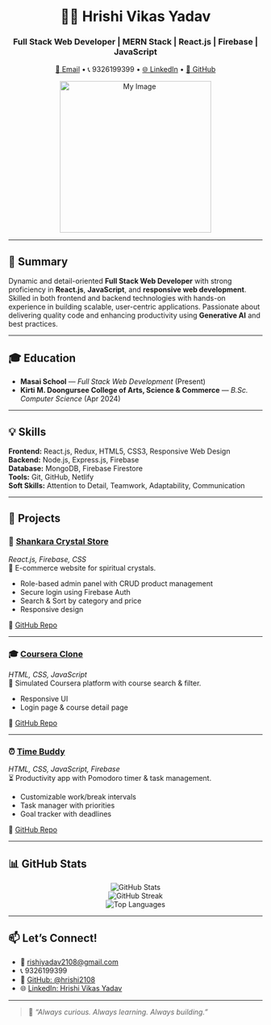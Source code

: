 <h1 align="center">👨‍💻 Hrishi Vikas Yadav</h1>
<h3 align="center">Full Stack Web Developer | MERN Stack | React.js | Firebase | JavaScript</h3>

<p align="center">
  <a href="mailto:rishiyadav2108@gmail.com">📧 Email</a> • 
  📞 9326199399 • 
  <a href="https://www.linkedin.com/in/hrishi-yadav-912096340">🌐 LinkedIn</a> • 
  <a href="https://github.com/hrishi2108">🐙 GitHub</a>
</p>

<p align="center">
<img src="https://drive.google.com/uc?export=view&id=1EEo6O1DU7cf_cFWEQyH6ue_T8GEx2GvA" alt="My Image" width="300"/>

</p>

---

## 🧾 Summary

Dynamic and detail-oriented **Full Stack Web Developer** with strong proficiency in **React.js**, **JavaScript**, and **responsive web development**. Skilled in both frontend and backend technologies with hands-on experience in building scalable, user-centric applications. Passionate about delivering quality code and enhancing productivity using **Generative AI** and best practices.

---

## 🎓 Education

- **Masai School** — *Full Stack Web Development* (Present)  
- **Kirti M. Doongursee College of Arts, Science & Commerce** — *B.Sc. Computer Science* (Apr 2024)  

---

## 💡 Skills

**Frontend:** React.js, Redux, HTML5, CSS3, Responsive Web Design  
**Backend:** Node.js, Express.js, Firebase  
**Database:** MongoDB, Firebase Firestore  
**Tools:** Git, GitHub, Netlify  
**Soft Skills:** Attention to Detail, Teamwork, Adaptability, Communication  

---

## 🚀 Projects

### 🔮 [Shankara Crystal Store](https://shiny-lollipop-26ff8a.netlify.app/)
*React.js, Firebase, CSS*  
🛒 E-commerce website for spiritual crystals.  
- Role-based admin panel with CRUD product management  
- Secure login using Firebase Auth  
- Search & Sort by category and price  
- Responsive design  

🔗 [GitHub Repo](https://github.com/hrishi2108/Crystal_store.git)  

---

### 🎓 [Coursera Clone](https://roaring-paprenjak-7e24e2.netlify.app)
*HTML, CSS, JavaScript*  
🎥 Simulated Coursera platform with course search & filter.  
- Responsive UI  
- Login page & course detail page  

🔗 [GitHub Repo](https://github.com/hrishi2108/B43_WEB_019_The-Stylists.git)  

---

### ⏰ [Time Buddy](https://fanciful-elf-ed4c09.netlify.app)
*HTML, CSS, JavaScript, Firebase*  
⏳ Productivity app with Pomodoro timer & task management.  
- Customizable work/break intervals  
- Task manager with priorities  
- Goal tracker with deadlines  

🔗 [GitHub Repo](https://github.com/Dheerajmlk/Frontend-fanatics.git)  

---

## 📊 GitHub Stats

<p align="center">
  <img src="https://github-readme-stats.vercel.app/api?username=hrishi2108&show_icons=true&theme=radical" alt="GitHub Stats" />
  <br/>
  <img src="https://github-readme-streak-stats.herokuapp.com/?user=hrishi2108&theme=radical" alt="GitHub Streak" />
  <br/>
  <img src="https://github-readme-stats.vercel.app/api/top-langs/?username=hrishi2108&layout=compact&theme=radical" alt="Top Languages" />
</p>

---

## 📫 Let’s Connect!

- 📧 [rishiyadav2108@gmail.com](mailto:rishiyadav2108@gmail.com)  
- 📞 9326199399  
- 🐙 [GitHub: @hrishi2108](https://github.com/hrishi2108)  
- 🌐 [LinkedIn: Hrishi Vikas Yadav](https://www.linkedin.com/in/hrishi-yadav-912096340)  

---

> 🚀 *“Always curious. Always learning. Always building.”*
